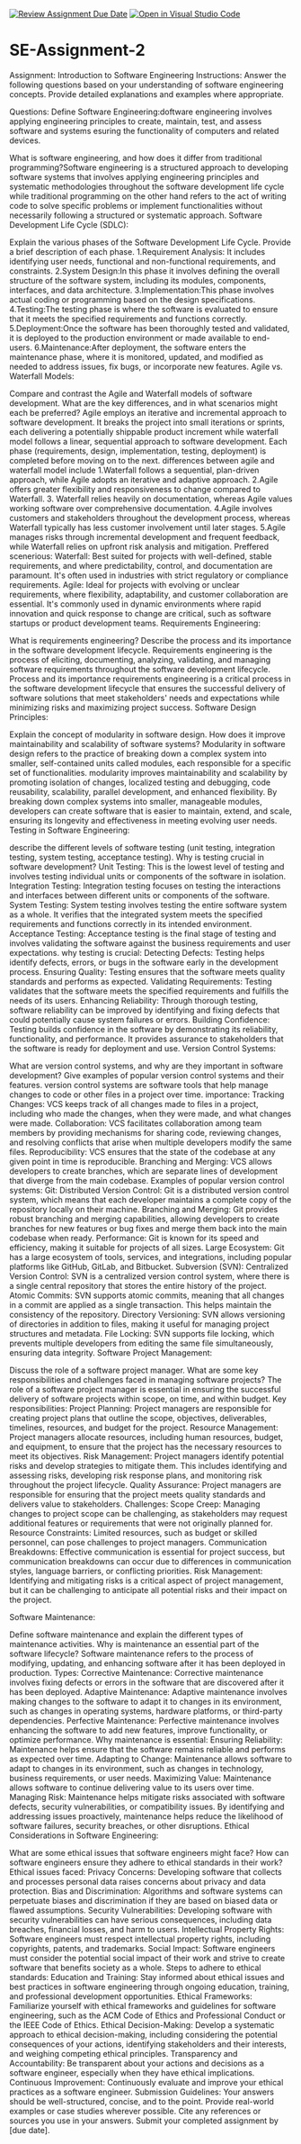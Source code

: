 [![Review Assignment Due Date](https://classroom.github.com/assets/deadline-readme-button-24ddc0f5d75046c5622901739e7c5dd533143b0c8e959d652212380cedb1ea36.svg)](https://classroom.github.com/a/-ucQIGTc)
[![Open in Visual Studio Code](https://classroom.github.com/assets/open-in-vscode-718a45dd9cf7e7f842a935f5ebbe5719a5e09af4491e668f4dbf3b35d5cca122.svg)](https://classroom.github.com/online_ide?assignment_repo_id=15235117&assignment_repo_type=AssignmentRepo)
# SE-Assignment-2
Assignment: Introduction to Software Engineering
Instructions:
Answer the following questions based on your understanding of software engineering concepts. Provide detailed explanations and examples where appropriate.

Questions:
Define Software Engineering:doftware engineering involves applying engineering principles to create, maintain, test, and assess software and systems esuring the functionality of computers and related devices.

What is software engineering, and how does it differ from traditional programming?Software engineering is a structured approach to developing software systems that involves applying engineering principles and systematic methodologies throughout the software development life cycle while traditional programming on the other hand refers to the act of writing code to solve specific problems or implement functionalities without necessarily following a structured or systematic approach.
Software Development Life Cycle (SDLC):

Explain the various phases of the Software Development Life Cycle. Provide a brief description of each phase.
   1.Requirement Analysis: It includes identifying user needs, functional and non-functional requirements, and constraints.
   2.System Design:In this phase it involves defining the overall structure of the software system, including its modules, components, interfaces, and data architecture.
   3.Implementation:This phase involves actual coding or programming based on the design specifications.
   4.Testing:The testing phase is where the software is evaluated to ensure that it meets the specified requirements and functions correctly.
   5.Deployment:Once the software has been thoroughly tested and validated, it is deployed to the production environment or made available to end-users.
   6.Maintenance:After deployment, the software enters the maintenance phase, where it is monitored, updated, and modified as needed to address issues, fix bugs, or incorporate new features.
Agile vs. Waterfall Models:

Compare and contrast the Agile and Waterfall models of software development. What are the key differences, and in what scenarios might each be preferred?
   Agile employs an iterative and incremental approach to software development. It breaks the project into small iterations or sprints, each delivering a potentially shippable product increment while waterfall model follows a linear, sequential approach to software development. Each phase (requirements, design, implementation, testing, deployment) is completed before moving on to the next.
   differences between agile and waterfall model include
    1.Waterfall follows a sequential, plan-driven approach, while Agile adopts an iterative and adaptive approach.
    2.Agile offers greater flexibility and responsiveness to change compared to Waterfall.
    3. Waterfall relies heavily on documentation, whereas Agile values working software over comprehensive documentation.
    4.Agile involves customers and stakeholders throughout the development process, whereas Waterfall typically has less customer involvement until later stages.
    5.Agile manages risks through incremental development and frequent feedback, while Waterfall relies on upfront risk analysis and mitigation.
  Preffered scenerious:
     Waterfall: Best suited for projects with well-defined, stable requirements, and where predictability, control, and documentation are paramount. It's often used in industries with strict regulatory or compliance requirements.
    Agile: Ideal for projects with evolving or unclear requirements, where flexibility, adaptability, and customer collaboration are essential. It's commonly used in dynamic environments where rapid innovation and quick response to change are critical, such as software startups or product development teams.
Requirements Engineering:

What is requirements engineering? Describe the process and its importance in the software development lifecycle.
 Requirements engineering is the process of eliciting, documenting, analyzing, validating, and managing software requirements throughout the software development lifecycle.
 Process and its importance
  requirements engineering is a critical process in the software development lifecycle that ensures the successful delivery of software solutions that meet stakeholders' needs and expectations while minimizing risks and maximizing project success.
Software Design Principles:

Explain the concept of modularity in software design. How does it improve maintainability and scalability of software systems?
 Modularity in software design refers to the practice of breaking down a complex system into smaller, self-contained units called modules, each responsible for a specific set of functionalities.
 modularity improves maintainability and scalability by promoting isolation of changes, localized testing and debugging, code reusability, scalability, parallel development, and enhanced flexibility. By breaking down complex systems into smaller, manageable modules, developers can create software that is easier to maintain, extend, and scale, ensuring its longevity and effectiveness in meeting evolving user needs.
Testing in Software Engineering:

describe the different levels of software testing (unit testing, integration testing, system testing, acceptance testing). Why is testing crucial in software development?
 Unit Testing: This is the lowest level of testing and involves testing individual units or components of the software in isolation.
 Integration Testing: Integration testing focuses on testing the interactions and interfaces between different units or components of the software.
 System Testing: System testing involves testing the entire software system as a whole. It verifies that the integrated system meets the specified requirements and functions correctly in its intended environment.
 Acceptance Testing: Acceptance testing is the final stage of testing and involves validating the software against the business requirements and user expectations.
 why testing is crucial:
  Detecting Defects: Testing helps identify defects, errors, or bugs in the software early in the development process.
  Ensuring Quality: Testing ensures that the software meets quality standards and performs as expected.
  Validating Requirements: Testing validates that the software meets the specified requirements and fulfills the needs of its users. 
  Enhancing Reliability: Through thorough testing, software reliability can be improved by identifying and fixing defects that could potentially cause system failures or errors.
  Building Confidence: Testing builds confidence in the software by demonstrating its reliability, functionality, and performance. It provides assurance to stakeholders that the software is ready for deployment and use.
Version Control Systems:

What are version control systems, and why are they important in software development? Give examples of popular version control systems and their features.
 version control systems are software tools that help manage changes to code or other files in a project over time.
 importance:
  Tracking Changes: VCS keeps track of all changes made to files in a project, including who made the changes, when they were made, and what changes were made.
  Collaboration: VCS facilitates collaboration among team members by providing mechanisms for sharing code, reviewing changes, and resolving conflicts that arise when multiple developers modify the same files.
  Reproducibility: VCS ensures that the state of the codebase at any given point in time is reproducible.
  Branching and Merging: VCS allows developers to create branches, which are separate lines of development that diverge from the main codebase.
Examples of popular version control systems:
  Git:
    Distributed Version Control: Git is a distributed version control system, which means that each developer maintains a complete copy of the repository locally on their machine.
    Branching and Merging: Git provides robust branching and merging capabilities, allowing developers to create branches for new features or bug fixes and merge them back into the main codebase when ready.
    Performance: Git is known for its speed and efficiency, making it suitable for projects of all sizes.
    Large Ecosystem: Git has a large ecosystem of tools, services, and integrations, including popular platforms like GitHub, GitLab, and Bitbucket.
 Subversion (SVN):
    Centralized Version Control: SVN is a centralized version control system, where there is a single central repository that stores the entire history of the project.
    Atomic Commits: SVN supports atomic commits, meaning that all changes in a commit are applied as a single transaction. This helps maintain the consistency of the repository.
    Directory Versioning: SVN allows versioning of directories in addition to files, making it useful for managing project structures and metadata.
    File Locking: SVN supports file locking, which prevents multiple developers from editing the same file simultaneously, ensuring data integrity.
Software Project Management:

Discuss the role of a software project manager. What are some key responsibilities and challenges faced in managing software projects?
 The role of a software project manager is essential in ensuring the successful delivery of software projects within scope, on time, and within budget.
 Key responsibilities:
  Project Planning: Project managers are responsible for creating project plans that outline the scope, objectives, deliverables, timelines, resources, and budget for the project.
  Resource Management: Project managers allocate resources, including human resources, budget, and equipment, to ensure that the project has the necessary resources to meet its objectives.
  Risk Management: Project managers identify potential risks and develop strategies to mitigate them. This includes identifying and assessing risks, developing risk response plans, and monitoring risk throughout the project lifecycle.
  Quality Assurance: Project managers are responsible for ensuring that the project meets quality standards and delivers value to stakeholders.
 Challenges:
  Scope Creep: Managing changes to project scope can be challenging, as stakeholders may request additional features or requirements that were not originally planned for.
  Resource Constraints: Limited resources, such as budget or skilled personnel, can pose challenges to project managers.
  Communication Breakdowns: Effective communication is essential for project success, but communication breakdowns can occur due to differences in communication styles, language barriers, or conflicting priorities.
  Risk Management: Identifying and mitigating risks is a critical aspect of project management, but it can be challenging to anticipate all potential risks and their impact on the project. 

Software Maintenance:

Define software maintenance and explain the different types of maintenance activities. Why is maintenance an essential part of the software lifecycle?
 Software maintenance refers to the process of modifying, updating, and enhancing software after it has been deployed in production.
 Types:
  Corrective Maintenance: Corrective maintenance involves fixing defects or errors in the software that are discovered after it has been deployed.
  Adaptive Maintenance: Adaptive maintenance involves making changes to the software to adapt it to changes in its environment, such as changes in operating systems, hardware platforms, or third-party dependencies.
  Perfective Maintenance: Perfective maintenance involves enhancing the software to add new features, improve functionality, or optimize performance. 
 Why maintenance is essential:
  Ensuring Reliability: Maintenance helps ensure that the software remains reliable and performs as expected over time.
  Adapting to Change: Maintenance allows software to adapt to changes in its environment, such as changes in technology, business requirements, or user needs.
  Maximizing Value: Maintenance allows software to continue delivering value to its users over time.
  Managing Risk: Maintenance helps mitigate risks associated with software defects, security vulnerabilities, or compatibility issues. By identifying and addressing issues proactively, maintenance helps reduce the likelihood of software failures, security breaches, or other disruptions.
Ethical Considerations in Software Engineering:

What are some ethical issues that software engineers might face? How can software engineers ensure they adhere to ethical standards in their work?
 Ethical issues faced:
  Privacy Concerns: Developing software that collects and processes personal data raises concerns about privacy and data protection.
  Bias and Discrimination: Algorithms and software systems can perpetuate biases and discrimination if they are based on biased data or flawed assumptions.
  Security Vulnerabilities: Developing software with security vulnerabilities can have serious consequences, including data breaches, financial losses, and harm to users.
  Intellectual Property Rights: Software engineers must respect intellectual property rights, including copyrights, patents, and trademarks.
  Social Impact: Software engineers must consider the potential social impact of their work and strive to create software that benefits society as a whole.
 Steps to adhere to ethical standards:
  Education and Training: Stay informed about ethical issues and best practices in software engineering through ongoing education, training, and professional development opportunities.
  Ethical Frameworks: Familiarize yourself with ethical frameworks and guidelines for software engineering, such as the ACM Code of Ethics and Professional Conduct or the IEEE Code of Ethics.
  Ethical Decision-Making: Develop a systematic approach to ethical decision-making, including considering the potential consequences of your actions, identifying stakeholders and their interests, and weighing competing ethical principles.
  Transparency and Accountability: Be transparent about your actions and decisions as a software engineer, especially when they have ethical implications.
  Continuous Improvement: Continuously evaluate and improve your ethical practices as a software engineer. 
Submission Guidelines:
Your answers should be well-structured, concise, and to the point.
Provide real-world examples or case studies wherever possible.
Cite any references or sources you use in your answers.
Submit your completed assignment by [due date].
